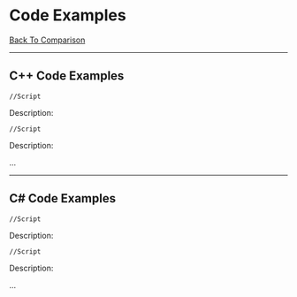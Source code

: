 # Code Examples

[Back To Comparison](https://github.com/nasz8f/4330-7330_Final_Project/blob/master/Comparison.md)

_____________________________________________________________________________________________________________________________________________

## C++ Code Examples


    //Script
    
Description:

    //Script
    
Description:

...
    
_____________________________________________________________________________________________________________________________________________
    
## C# Code Examples


    //Script
    
Description:

    //Script
    
Description:

...
